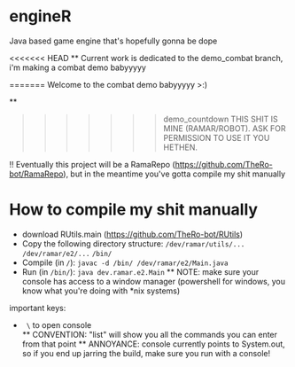 # engineR
Java based game engine that's hopefully gonna be dope

<<<<<<< HEAD
** Current work is dedicated to the demo_combat branch, i'm making a combat demo babyyyyy

=======
Welcome to the combat demo babyyyyy >:)

\*\*
>>>>>>> demo_countdown
THIS SHIT IS MINE (RAMAR/ROBOT). ASK FOR PERMISSION TO USE IT YOU HETHEN.

!! Eventually this project will be a RamaRepo (https://github.com/TheRo-bot/RamaRepo), but in the meantime you've gotta compile my shit manually

# How to compile my shit manually
- download RUtils.main (https://github.com/TheRo-bot/RUtils)
- Copy the following directory structure:
    `/dev/ramar/utils/...`
    `/dev/ramar/e2/...`
    `/bin/`
- Compile (in `/`): `javac -d /bin/ /dev/ramar/e2/Main.java`
- Run (in `/bin/`): `java dev.ramar.e2.Main`
   ** NOTE: make sure your console has access to a window manager (powershell for windows, you know what you're doing with \*nix systems)

important keys:
 - ` \` to open console  
   ** CONVENTION: "list" will show you all the commands you can enter from that point
   ** ANNOYANCE: console currently points to System.out, so if you end up jarring the build, make sure you run with a console!
